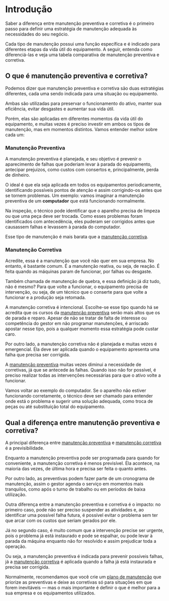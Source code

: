 # Introdução

Saber a diferença entre manutenção preventiva e corretiva é o primeiro passo para definir uma estratégia de manutenção adequada às necessidades do seu negócio.

Cada tipo de manutenção possui uma função específica e é indicado para diferentes etapas da vida útil do equipamento. A seguir, entenda como diferenciá-las e veja uma tabela comparativa de manutenção preventiva e corretiva.

## O que é manutenção preventiva e corretiva?
Podemos dizer que manutenção preventiva e corretiva são duas estratégias diferentes, cada uma sendo indicada para uma situação ou equipamento.

Ambas são utilizadas para preservar o funcionamento do ativo, manter sua eficiência, evitar desgastes e aumentar sua vida útil.

Porém, elas são aplicadas em diferentes momentos da vida útil do equipamento, e muitas vezes é preciso investir em ambos os tipos de manutenção, mas em momentos distintos. Vamos entender melhor sobre cada um:

### Manutenção Preventiva
A manutenção preventiva é planejada, e seu objetivo é prevenir o aparecimento de falhas que poderiam levar à parada do equipamento, antecipar prejuizos, como custos com consertos e, principalmente, perda de dinheiro.

O ideal é que ela seja aplicada em todos os equipamentos periodicamente, identificando possíveis pontos de atenção e assim corrigindo-os antes que se tornem problemas. Um exemplo: vamos imaginar a manutenção preventiva de um __computador__ que está funcionando normalmente.

Na inspeção, o técnico pode identificar que o aparelho precisa de limpeza ou que uma peça deve ser trocada. Como esses problemas foram identificados com antecedência, eles puderam ser corrigidos antes que causassem falhas e levassem à parada do computador.

Esse tipo de manutenção é mais barata que a [manutenção corretiva](#manutencao-corretiva).

### Manutenção Corretiva
Acredite, essa é a manutenção que você não quer em sua empresa. No entanto, é bastante comum. É a manutenção reativa, ou seja, de reação. É feita quando as máquinas param de funcionar, por falhas ou desgaste.

Também chamada de manutenção de quebra, e essa definição já diz tudo, não é mesmo? Para que volte a funcionar, o equipamento precisa de intervenção, ou seja, de um técnico que o conserte para que volte a funcionar e a produção seja retomada.

A manutenção corretiva é intencional. Escolhe-se esse tipo quando há se acredita que os cursos da [manutenção preventiva](#manutencao-preventiva) serão mais altos que os de parada e reparo. Apesar de não se tratar de falta de interesse ou competência do gestor em não programar manutenções, é arriscado apostar nesse tipo, pois a qualquer momento essa estratégia pode custar caro.

Por outro lado, a manutenção corretiva não é planejada e muitas vezes é emergencial. Ela deve ser aplicada quando o equipamento apresenta uma falha que precisa ser corrigida.

A [manutenção preventiva](#manutencao-preventiva) muitas vezes diminui a necessidade de corretivas, já que se antecede às falhas. Quando isso não for possível, é preciso realizar todas as intervenções necessárias para que o ativo volte a funcionar.

Vamos voltar ao exemplo do computador. Se o aparelho não estiver funcionando corretamente, o técnico deve ser chamado para entender onde está o problema e sugerir uma solução adequada, como troca de peças ou até substituição total do equipamento.

## Qual a diferença entre manutenção preventiva e corretiva?
A principal diferença entre [manutenção preventiva](#manutenção-preventiva) e [manutenção corretiva](#manutenção-corretiva) é a previsibilidade.

Enquanto a manutenção preventiva pode ser programada para quando for conveniente, a manutenção corretiva é menos previsível. Ela acontece, na maioria das vezes, de última hora e precisa ser feita o quanto antes.

Por outro lado, as preventivas podem fazer parte de um cronograma de manutenção, assim o gestor agenda o serviço em momentos mais tranquilos, como após o turno de trabalho ou em períodos de baixa utilização.

Outra diferença entre a manutenção preventiva e corretiva é o impacto: no primeiro caso, pode não ser preciso suspender as atividades e, ao identificar uma possível falha futura, é possível evitar o problema sem ter que arcar com os custos que seriam gerados por ele.

Já no segundo caso, é muito comum que a intervenção precise ser urgente, pois o problema já está instaurado e pode se espalhar, ou pode levar à parada da máquina enquanto não for resolvido e assim prejudicar toda a operação.

Ou seja, a manutenção preventiva é indicada para prevenir possíveis falhas, já a [manutenção corretiva](#manutenção-corretiva) é aplicada quando a falha já está instaurada e precisa ser corrigida.

Normalmente, recomendamos que você crie um [plano de manutenção](plano-de-manutencao.md) que priorize as preventivas e deixe as corretivas só para situações em que forem inevitáveis — mas o mais importante é definir o que é melhor para a sua empresa e os equipamentos utilizados.
